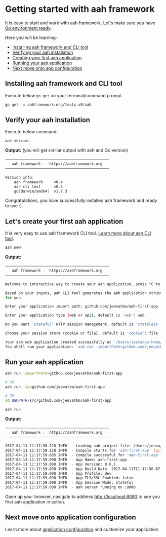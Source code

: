 # Getting started with aah framework

It is easy to start and work with aah framework. Let's make sure you have [Go environment ready](prerequisites.html).

Here you will be learning-

* [Installing aah framework and CLI tool](#installing-aah-framework-and-cli-tool)
* [Verifying your aah installation](#verify-your-aah-installation)
* [Creating your first aah application](#let-s-create-your-first-aah-application)
* [Running your aah application](#run-your-aah-application)
* [Next move onto app configuration](app-config.html)

## Installing aah framework and CLI tool

Execute below `go get` on your terminal/command prompt.

```bash
go get -u aahframework.org/tools.v0/aah
```

## Verify your aah installation

Execute below command.

```bash
aah version
```

**Output:** (you will get similar output with aah and Go version)
```bash
–––––––––––––––––––––––––––––––––––––––––––––––
   aah framework -  https://aahframework.org
–––––––––––––––––––––––––––––––––––––––––––––––

Version Info:
	aah framework     v0.4
	aah cli tool      v0.4
	go[darwin/amd64]  v1.7.3
```

Congratulations, you have successfully installed aah framework and ready to use :).

## Let's create your first aah application

It is very easy to use aah framework CLI tool. [Learn more about aah CLI tool](aah-cli-tool.html).

```bash
aah new
```

**Output:**
```bash
–––––––––––––––––––––––––––––––––––––––––––––––
   aah framework -  https://aahframework.org
–––––––––––––––––––––––––––––––––––––––––––––––

Welcome to interactive way to create your aah application, press ^C to exit :)

Based on your inputs, aah CLI tool generates the aah application structure
for you.

Enter your application import path: github.com/jeevatkm/aah-first-app

Enter your application type (web or api), default is 'web': web

Do you want 'stateful' HTTP session management, default is 'stateless' (Y/n): Y

Choose your session store (cookie or file), default is 'cookie': file

Your aah web application created successfully at '/Users/jeeva/go-home/src/github.com/jeevatkm/aah-first-app'
You shall run your application: 'aah run -importPath=github.com/jeevatkm/aah-first-app'
```

## Run your aah application

```bash
aah run -importPath=github.com/jeevatkm/aah-first-app

# OR
aah run -ip=github.com/jeevatkm/aah-first-app

# OR
cd $GOPATH/src/github.com/jeevatkm/aah-first-app

aah run
```

**Output:**
```bash
–––––––––––––––––––––––––––––––––––––––––––––––
   aah framework -  https://aahframework.org
–––––––––––––––––––––––––––––––––––––––––––––––

2017-04-11 11:17:58.128 INFO  - Loading aah project file: /Users/jeeva/go-home/src/github.com/jeevatkm/aah-first-app/aah.project
2017-04-11 11:17:58.128 INFO  - Compile starts for 'aah-first-app' [github.com/jeevatkm/aah-first-app]
2017-04-11 11:17:59.085 INFO  - Compile successful for 'aah-first-app' [github.com/jeevatkm/aah-first-app]
2017-04-11 11:17:59.098 INFO  - App Name: aah-first-app
2017-04-11 11:17:59.098 INFO  - App Version: 0.0.1
2017-04-11 11:17:59.098 INFO  - App Build Date: 2017-04-11T11:17:58-07:00
2017-04-11 11:17:59.098 INFO  - App Profile: dev
2017-04-11 11:17:59.098 INFO  - App TLS/SSL Enabled: false
2017-04-11 11:17:59.098 INFO  - App Session Mode: stateful
2017-04-11 11:17:59.098 INFO  - aah server running on :8080
```

Open up your browser, navigate to address [http://localhost:8080](http://localhost:8080) to see you first aah application in action.

## Next move onto application configuration

Learn more about [application configuration](app-config.html) and customize your application.

